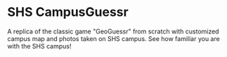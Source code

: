 # SHS CampusGuessr

A replica of the classic game "GeoGuessr" from scratch with customized campus map and photos taken on SHS campus.
See how familiar you are with the SHS campus!
